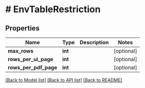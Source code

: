 # # EnvTableRestriction

## Properties

Name | Type | Description | Notes
------------ | ------------- | ------------- | -------------
**max_rows** | **int** |  | [optional]
**rows_per_ui_page** | **int** |  | [optional]
**rows_per_pdf_page** | **int** |  | [optional]

[[Back to Model list]](../../README.md#models) [[Back to API list]](../../README.md#endpoints) [[Back to README]](../../README.md)
